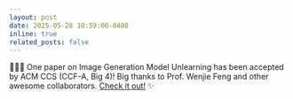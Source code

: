 ```yaml
---
layout: post
date: 2025-05-28 10:59:00-0400
inline: true
related_posts: false
---
```


:tada::tada::tada: One paper on Image Generation Model Unlearning has been accepted by ACM CCS (CCF-A, Big 4)! Big thanks to Prof. Wenjie Feng and other awesome collaborators. [Check it out!](https://arxiv.org/abs/2506.02761) ✨ 
